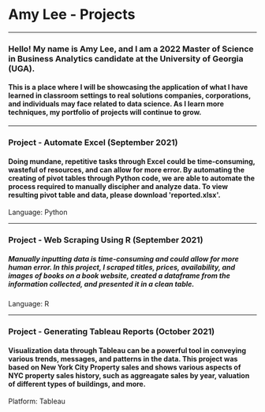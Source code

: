# Amy Lee - Projects
---------------------
### Hello! My name is Amy Lee, and I am a 2022 Master of Science in Business Analytics candidate at the University of Georgia (UGA).
#### This is a place where I will be showcasing the application of what I have learned in classroom settings to real solutions companies, corporations, and individuals may face related to data science. As I learn more techniques, my portfolio of projects will continue to grow.
----------------------

### Project - Automate Excel (September 2021)
#### Doing mundane, repetitive tasks through Excel could be time-consuming, wasteful of resources, and can allow for more error. By automating the creating of pivot tables through Python code, we are able to automate the process required to manually discipher and analyze data. To view resulting pivot table and data, please download 'reported.xlsx'.

Language: Python

----------------

### Project - Web Scraping Using R (September 2021)
##### Manually inputting data is time-consuming and could allow for more human error. In this project, I scraped titles, prices, availability, and images of books on a book website, created a dataframe from the information collected, and presented it in a clean table. 

Language: R

--------------

### Project - Generating Tableau Reports (October 2021)

#### Visualization data through Tableau can be a powerful tool in conveying various trends, messages, and patterns in the data. This project was based on New York City Property sales and shows various aspects of NYC property sales history, such as aggreagate sales by year, valuation of different types of buildings, and more.

Platform: Tableau
